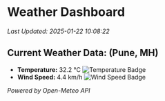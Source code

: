 
# Weather Dashboard

_Last Updated: 2025-01-22 10:08:22_

## Current Weather Data: (Pune, MH)
- **Temperature:** 32.2 °C ![Temperature Badge](https://img.shields.io/badge/Temperature-High%20Temp-orange)
- **Wind Speed:** 4.4 km/h ![Wind Speed Badge](https://img.shields.io/badge/Wind%20Speed-Low%20Wind-blue)

*Powered by Open-Meteo API*
